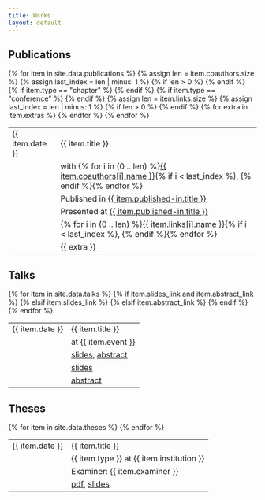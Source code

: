 ```yaml
---
title: Works
layout: default
---
```


## Publications

<table>
  {% for item in site.data.publications %}
    <tr>
        <td class="date">{{ item.date }}</td>
        <td>{{ item.title }}</td>
    </tr>
    {% assign len = item.coauthors.size   %}
    {% assign last_index = len | minus: 1 %}
    {% if len > 0 %}
    <tr>
      <td></td>
      <td class="extra">with {% for i in (0 .. len) %}<a href="{{ item.coauthors[i].url }}">{{ item.coauthors[i].name }}</a>{% if i < last_index %}, {% endif %}{% endfor %}</td>
    </tr>
    {% endif %}
    {% if item.type == "chapter" %}
      <tr>
        <td></td>
        <td class="extra">Published in <a href="{{ item.published-in.link }}">{{ item.published-in.title }}</a></td>
      </tr>
    {% endif %}
    {% if item.type == "conference" %}
      <tr>
        <td></td>
        <td class="extra">Presented at <a href="{{ item.published-in.link }}">{{ item.published-in.title }}</a></td>
      </tr>
    {% endif %}
    {% assign len = item.links.size %}
    {% assign last_index = len | minus: 1 %}
    {% if len > 0 %}
      <tr>
        <td></td>
        <td class="extra">{% for i in (0 .. len) %}<a href="{{ item.links[i].url }}">{{ item.links[i].name }}</a>{% if i < last_index %}, {% endif %}{% endfor %}</td>
      </tr>
    {% endif %}
    {% for extra in item.extras %}
      <tr>
        <td></td>
        <td class="extra">{{ extra }}</td>
      </tr>
    {% endfor %}
  {% endfor %}
</table>

## Talks

<table>
  {% for item in site.data.talks %}
    <tr>
        <td class="date">{{ item.date }}</td>
        <td>{{ item.title }}</td>
    </tr>
    <tr>
        <td></td>
        <td class="extra">at <a {% if item.event_link %}href="{{ item.event_link }}"{% endif %}>{{ item.event }}</a></td>
    </tr>
    {% if item.slides_link and item.abstract_link %}
    <tr>
      <td></td><td class="extra"><a href="{{ item.slides_link }}">slides</a>, <a href="{{ item.abstract_link }}">abstract</a></td>
    </tr>
    {% elsif item.slides_link %}
    <tr>
      <td></td><td class="extra"><a href="{{ item.slides_link }}">slides</a></td>
    </tr>
    {% elsif item.abstract_link %}
    <tr>
      <td></td><td class="extra"><a href="{{ item.abstract_link }}">abstract</a></td>
    </tr>
    {% endif %}
  {% endfor %}
</table>

## Theses

<table>
  {% for item in site.data.theses %}
    <tr>
        <td class="date">{{ item.date }}</td>
        <td>{{ item.title }}</td>
    </tr>
    <tr>
      <td></td>
      <td class="extra">{{ item.type }} at {{ item.institution }}</td>
    </tr>
    <tr>
      <td></td>
      <td class="extra">Examiner: {{ item.examiner }}</td>
    </tr>
    <tr>
      <td></td>
      <td class="extra"><a href="{{ item.pdf_link }}">pdf</a>, <a href="{{ item.slides_link }}">slides</a></td>
    </tr>
  {% endfor %}
</table>
